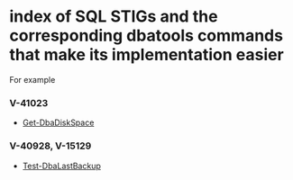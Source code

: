 # index of SQL STIGs and the corresponding dbatools commands that make its implementation easier

For example

### V-41023

* <a href=https://dbatools.io/Get-DbaDiskSpace>Get-DbaDiskSpace</a>

### V-40928, V-15129

* <a href=https://dbatools.io/Test-DbaLastBackup>Test-DbaLastBackup</a>
